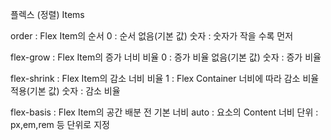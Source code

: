 플렉스 (정렬) Items

order : Flex Item의 순서
  0 : 순서 없음(기본 값)
  숫자 : 숫자가 작을 수록 먼저

flex-grow : Flex Item의 증가 너비 비율
  0 : 증가 비율 없음(기본 값)
  숫자 : 증가 비율

flex-shrink : Flex Item의 감소 너비 비율
  1 : Flex Container 너비에 따라 감소 비율 적용(기본 값)
  숫자 : 감소 비율

flex-basis : Flex Item의 공간 배분 전 기본 너비
  auto : 요소의 Content 너비
  단위 : px,em,rem 등 단위로 지정